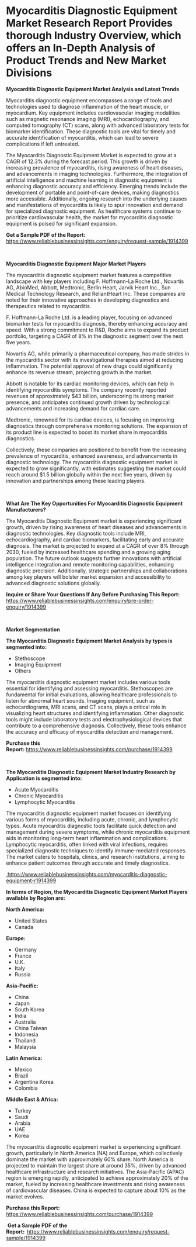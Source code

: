 <p><h1>Myocarditis Diagnostic Equipment Market Research Report Provides thorough Industry Overview, which offers an In-Depth Analysis of Product Trends and New Market Divisions</h1></p><p><strong>Myocarditis Diagnostic Equipment Market Analysis and Latest Trends</strong></p>
<p><p>Myocarditis diagnostic equipment encompasses a range of tools and technologies used to diagnose inflammation of the heart muscle, or myocardium. Key equipment includes cardiovascular imaging modalities such as magnetic resonance imaging (MRI), echocardiography, and computed tomography (CT) scans, along with advanced laboratory tests for biomarker identification. These diagnostic tools are vital for timely and accurate identification of myocarditis, which can lead to severe complications if left untreated.</p><p>The Myocarditis Diagnostic Equipment Market is expected to grow at a CAGR of 12.3% during the forecast period. This growth is driven by increasing prevalence of myocarditis, rising awareness of heart diseases, and advancements in imaging technologies. Furthermore, the integration of artificial intelligence and machine learning in diagnostic equipment is enhancing diagnostic accuracy and efficiency. Emerging trends include the development of portable and point-of-care devices, making diagnostics more accessible. Additionally, ongoing research into the underlying causes and manifestations of myocarditis is likely to spur innovation and demand for specialized diagnostic equipment. As healthcare systems continue to prioritize cardiovascular health, the market for myocarditis diagnostic equipment is poised for significant expansion.</p></p>
<p><strong>Get a Sample PDF of the Report:&nbsp;</strong> <a href="https://www.reliablebusinessinsights.com/enquiry/request-sample/1914399?utm_campaign=2302&utm_medium=2&utm_source=Github&utm_content=ia&utm_term=13042025&utm_id=myocarditis-diagnostic-equipment">https://www.reliablebusinessinsights.com/enquiry/request-sample/1914399</a></p>
<p>&nbsp;</p>
<p><strong>Myocarditis Diagnostic Equipment Major Market Players</strong></p>
<p><p>The myocarditis diagnostic equipment market features a competitive landscape with key players including F. Hoffmann-La Roche Ltd., Novartis AG, AbioMed, Abbott, Medtronic, Berlin Heart, Jarvik Heart Inc., Sun Medical Technology Research, and ReliantHeart Inc. These companies are noted for their innovative approaches in developing diagnostics and therapeutics related to myocarditis.</p><p>F. Hoffmann-La Roche Ltd. is a leading player, focusing on advanced biomarker tests for myocarditis diagnosis, thereby enhancing accuracy and speed. With a strong commitment to R&D, Roche aims to expand its product portfolio, targeting a CAGR of 8% in the diagnostic segment over the next five years.</p><p>Novartis AG, while primarily a pharmaceutical company, has made strides in the myocarditis sector with its investigational therapies aimed at reducing inflammation. The potential approval of new drugs could significantly enhance its revenue stream, projecting growth in the market.</p><p>Abbott is notable for its cardiac monitoring devices, which can help in identifying myocarditis symptoms. The company recently reported revenues of approximately $43 billion, underscoring its strong market presence, and anticipates continued growth driven by technological advancements and increasing demand for cardiac care.</p><p>Medtronic, renowned for its cardiac devices, is focusing on improving diagnostics through comprehensive monitoring solutions. The expansion of its product line is expected to boost its market share in myocarditis diagnostics.</p><p>Collectively, these companies are positioned to benefit from the increasing prevalence of myocarditis, enhanced awareness, and advancements in diagnostic technology. The myocarditis diagnostic equipment market is expected to grow significantly, with estimates suggesting the market could reach around $1.5 billion globally within the next five years, driven by innovation and partnerships among these leading players.</p></p>
<p>&nbsp;</p>
<p><strong>What Are The Key Opportunities For Myocarditis Diagnostic Equipment Manufacturers?</strong></p>
<p><p>The Myocarditis Diagnostic Equipment market is experiencing significant growth, driven by rising awareness of heart diseases and advancements in diagnostic technologies. Key diagnostic tools include MRI, echocardiography, and cardiac biomarkers, facilitating early and accurate diagnosis. The market is projected to expand at a CAGR of over 8% through 2030, fueled by increased healthcare spending and a growing aging population. The future outlook suggests further innovations with artificial intelligence integration and remote monitoring capabilities, enhancing diagnostic precision. Additionally, strategic partnerships and collaborations among key players will bolster market expansion and accessibility to advanced diagnostic solutions globally.</p></p>
<p><strong>Inquire or Share Your Questions If Any Before Purchasing This Report:</strong> <a href="https://www.reliablebusinessinsights.com/enquiry/pre-order-enquiry/1914399?utm_campaign=2302&utm_medium=2&utm_source=Github&utm_content=ia&utm_term=13042025&utm_id=myocarditis-diagnostic-equipment">https://www.reliablebusinessinsights.com/enquiry/pre-order-enquiry/1914399</a></p>
<p>&nbsp;</p>
<p><strong>Market Segmentation</strong></p>
<p><strong>The Myocarditis Diagnostic Equipment Market Analysis by types is segmented into:</strong></p>
<p><ul><li>Stethoscope</li><li>Imaging Equipment</li><li>Others</li></ul></p>
<p><p>The myocarditis diagnostic equipment market includes various tools essential for identifying and assessing myocarditis. Stethoscopes are fundamental for initial evaluations, allowing healthcare professionals to listen for abnormal heart sounds. Imaging equipment, such as echocardiograms, MRI scans, and CT scans, plays a critical role in visualizing heart structures and identifying inflammation. Other diagnostic tools might include laboratory tests and electrophysiological devices that contribute to a comprehensive diagnosis. Collectively, these tools enhance the accuracy and efficacy of myocarditis detection and management.</p></p>
<p><strong>Purchase this Report:&nbsp;</strong><a href="https://www.reliablebusinessinsights.com/purchase/1914399?utm_campaign=2302&utm_medium=2&utm_source=Github&utm_content=ia&utm_term=13042025&utm_id=myocarditis-diagnostic-equipment">https://www.reliablebusinessinsights.com/purchase/1914399</a></p>
<p>&nbsp;</p>
<p><strong>The Myocarditis Diagnostic Equipment Market Industry Research by Application is segmented into:</strong></p>
<p><ul><li>Acute Myocarditis</li><li>Chronic Myocarditis</li><li>Lymphocytic Myocarditis</li></ul></p>
<p><p>The myocarditis diagnostic equipment market focuses on identifying various forms of myocarditis, including acute, chronic, and lymphocytic types. Acute myocarditis diagnostic tools facilitate quick detection and management during severe symptoms, while chronic myocarditis equipment aids in monitoring long-term heart inflammation and complications. Lymphocytic myocarditis, often linked with viral infections, requires specialized diagnostic techniques to identify immune-mediated responses. The market caters to hospitals, clinics, and research institutions, aiming to enhance patient outcomes through accurate and timely diagnostics.</p></p>
<p><a href="https://www.reliablebusinessinsights.com/myocarditis-diagnostic-equipment-r1914399?utm_campaign=2302&utm_medium=2&utm_source=Github&utm_content=ia&utm_term=13042025&utm_id=myocarditis-diagnostic-equipment">&nbsp;https://www.reliablebusinessinsights.com/myocarditis-diagnostic-equipment-r1914399</a></p>
<p><strong>In terms of Region, the Myocarditis Diagnostic Equipment Market Players available by Region are:</strong></p>
<p>
    <p> <strong> North America: </strong>
        <ul>
            <li>United States</li>
            <li>Canada</li>
        </ul>
        </p> 
    <p> <strong> Europe: </strong>
        <ul>
            <li>Germany</li>
            <li>France</li>
            <li>U.K.</li>
            <li>Italy</li>
            <li>Russia</li>
        </ul>
        </p> 
    <p> <strong> Asia-Pacific: </strong>
        <ul>
            <li>China</li>
            <li>Japan</li>
            <li>South Korea</li>
            <li>India</li>
            <li>Australia</li>
            <li>China Taiwan</li>
            <li>Indonesia</li>
            <li>Thailand</li>
            <li>Malaysia</li>
        </ul>
        </p> 
    <p> <strong> Latin America: </strong>
        <ul>
            <li>Mexico</li>
            <li>Brazil</li>
            <li>Argentina Korea</li>
            <li>Colombia</li>
        </ul>
        </p> 
    <p> <strong> Middle East & Africa: </strong>
        <ul>
            <li>Turkey</li>
            <li>Saudi</li>
            <li>Arabia</li>
            <li>UAE</li>
            <li>Korea</li>
        </ul>
    </p>
    </p>
<p><p>The myocarditis diagnostic equipment market is experiencing significant growth, particularly in North America (NA) and Europe, which collectively dominate the market with approximately 60% share. North America is projected to maintain the largest share at around 35%, driven by advanced healthcare infrastructure and research initiatives. The Asia-Pacific (APAC) region is emerging rapidly, anticipated to achieve approximately 20% of the market, fueled by increasing healthcare investments and rising awareness of cardiovascular diseases. China is expected to capture about 10% as the market evolves.</p></p>
<p><strong>Purchase this Report: </strong><a href="https://www.reliablebusinessinsights.com/purchase/1914399?utm_campaign=2302&utm_medium=2&utm_source=Github&utm_content=ia&utm_term=13042025&utm_id=myocarditis-diagnostic-equipment">https://www.reliablebusinessinsights.com/purchase/1914399</a></p>
<p>&nbsp;<strong>Get a Sample PDF of the Report:&nbsp;&nbsp;</strong><a href="https://www.reliablebusinessinsights.com/enquiry/request-sample/1914399?utm_campaign=2302&utm_medium=2&utm_source=Github&utm_content=ia&utm_term=13042025&utm_id=myocarditis-diagnostic-equipment">https://www.reliablebusinessinsights.com/enquiry/request-sample/1914399</a></p>
<p><strong></strong></p>
<p><p></p><p></p><p></p></p>